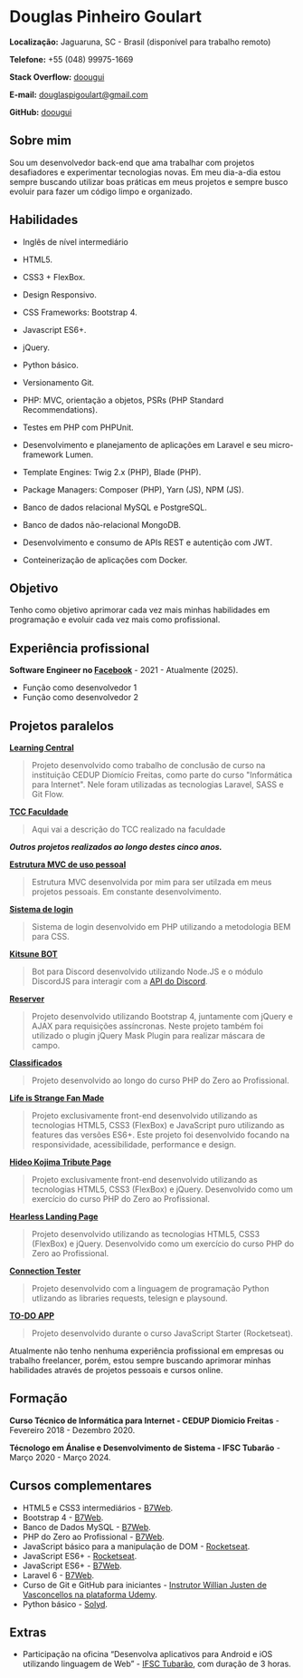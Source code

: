 # Douglas Pinheiro Goulart

**Localização:** Jaguaruna, SC - Brasil (disponível para trabalho remoto)

**Telefone:** +55 (048) 99975-1669

**Stack Overflow:** [doougui](https://pt.stackoverflow.com/users/135449/doougui)

**E-mail:** douglaspigoulart@gmail.com

**GitHub:** [doougui](https://github.com/doougui)

## Sobre mim

Sou um desenvolvedor back-end que ama trabalhar com projetos desafiadores e experimentar tecnologias novas. Em meu dia-a-dia estou sempre buscando utilizar boas práticas em meus projetos e sempre busco evoluir para fazer um código limpo e organizado.


## Habilidades

* Inglês de nível intermediário

* HTML5.
* CSS3 + FlexBox.
* Design Responsivo.
* CSS Frameworks: Bootstrap 4.
* Javascript ES6+.
* jQuery.
* Python básico.
* Versionamento Git.
* PHP: MVC, orientação a objetos, PSRs (PHP Standard Recommendations).
* Testes em PHP com PHPUnit.
* Desenvolvimento e planejamento de aplicações em Laravel e seu micro-framework Lumen.
* Template Engines: Twig 2.x (PHP), Blade (PHP).
* Package Managers: Composer (PHP), Yarn (JS), NPM (JS).
* Banco de dados relacional MySQL e PostgreSQL.
* Banco de dados não-relacional MongoDB.
* Desenvolvimento e consumo de APIs REST e autentição com JWT.
* Conteinerização de aplicações com Docker.


## Objetivo

Tenho como objetivo aprimorar cada vez mais minhas habilidades em programação e evoluir cada vez mais como profissional.


## Experiência profissional

**Software Engineer no [Facebook](https://www.facebook.com/)** - 2021 - Atualmente (2025).
- Função como desenvolvedor 1
- Função como desenvolvedor 2


## Projetos paralelos

**[Learning Central](https://github.com/doougui/learningcentral)**

>Projeto desenvolvido como trabalho de conclusão de curso na instituição CEDUP Diomício Freitas, como parte do curso "Informática para Internet". Nele foram utilizadas as tecnologias Laravel, SASS e Git Flow.

**[TCC Faculdade](https://github.com/doougui/tcc)**

>Aqui vai a descrição do TCC realizado na faculdade

_**Outros projetos realizados ao longo destes cinco anos.**_

**[Estrutura MVC de uso pessoal](https://github.com/doougui/estrutura_mvc)** 

>Estrutura MVC desenvolvida por mim para ser utilzada em meus projetos pessoais. Em constante desenvolvimento.

**[Sistema de login](https://github.com/doougui/auth)** 

>Sistema de login desenvolvido em PHP utilizando a metodologia BEM para CSS.

**[Kitsune BOT](https://github.com/doougui/kitsune)** 

>Bot para Discord desenvolvido utilizando Node.JS e o módulo DiscordJS para interagir com a [API do Discord](https://discordapp.com/developers/docs/intro).

**[Reserver](https://github.com/doougui/reserver)** 

>Projeto desenvolvido utilizando Bootstrap 4, juntamente com jQuery e AJAX para requisições assíncronas. Neste projeto também foi utilizado o plugin jQuery Mask Plugin para realizar máscara de campo.

**[Classificados](https://github.com/doougui/classificados)** 

>Projeto desenvolvido ao longo do curso PHP do Zero ao Profissional.

**[Life is Strange Fan Made](https://github.com/doougui/life-is-strange-fan-made)**

>Projeto exclusivamente front-end desenvolvido utilizando as tecnologias HTML5, CSS3 (FlexBox) e JavaScript puro utilizando as features das versões ES6+. Este projeto foi desenvolvido focando na responsividade, acessibilidade, performance e design.

**[Hideo Kojima Tribute Page](https://github.com/doougui/kojima_tribute_page)**

>Projeto exclusivamente front-end desenvolvido utilizando as tecnologias HTML5, CSS3 (FlexBox) e jQuery. Desenvolvido como um exercício do curso PHP do Zero ao Profissional.

**[Hearless Landing Page](https://doougui.github.io/landing_page/)**

>Projeto desenvolvido utilizando as tecnologias HTML5, CSS3 (FlexBox) e jQuery. Desenvolvido como um exercício do curso PHP do Zero ao Profissional.

**[Connection Tester](https://github.com/doougui/connection-tester)**

>Projeto desenvolvido com a linguagem de programação Python utlizando as libraries requests, telesign e playsound.

**[TO-DO APP](https://github.com/doougui/to-do-app)**

>Projeto desenvolvido durante o curso JavaScript Starter (Rocketseat).

Atualmente não tenho nenhuma experiência profissional em empresas ou trabalho freelancer, porém, estou sempre buscando aprimorar minhas habilidades através de projetos pessoais e cursos online.


## Formação

**Curso Técnico de Informática para Internet - CEDUP Diomicio Freitas** - Fevereiro 2018 - Dezembro 2020.

**Técnologo em Ánalise e Desenvolvimento de Sistema - IFSC Tubarão** - Março 2020 - Março 2024.


## Cursos complementares

* HTML5 e CSS3 intermediários - [B7Web](https://b7web.com.br).
* Bootstrap 4 - [B7Web](https://b7web.com.br).
* Banco de Dados MySQL - [B7Web](https://b7web.com.br).
* PHP do Zero ao Profissional - [B7Web](https://b7web.com.br).
* JavaScript básico para a manipulação de DOM - [Rocketseat](https://rocketseat.com.br/).
* JavaScript ES6+ - [Rocketseat](https://rocketseat.com.br/).
* JavaScript ES6+ - [B7Web](https://b7web.com.br).
* Laravel 6 - [B7Web](https://b7web.com.br).
* Curso de Git e GitHub para iniciantes - [Instrutor Willian Justen de Vasconcellos na plataforma
Udemy](https://www.udemy.com/course/git-e-github-para-iniciantes/).
* Python básico - [Solyd](https://solyd.com.br/treinamentos/python-basico).


## Extras

* Participação na oficina “Desenvolva aplicativos para Android e iOS utilizando linguagem de Web” - [IFSC Tubarão](https://www.ifsc.edu.br/campus-tubarao), com duração de 3 horas.

